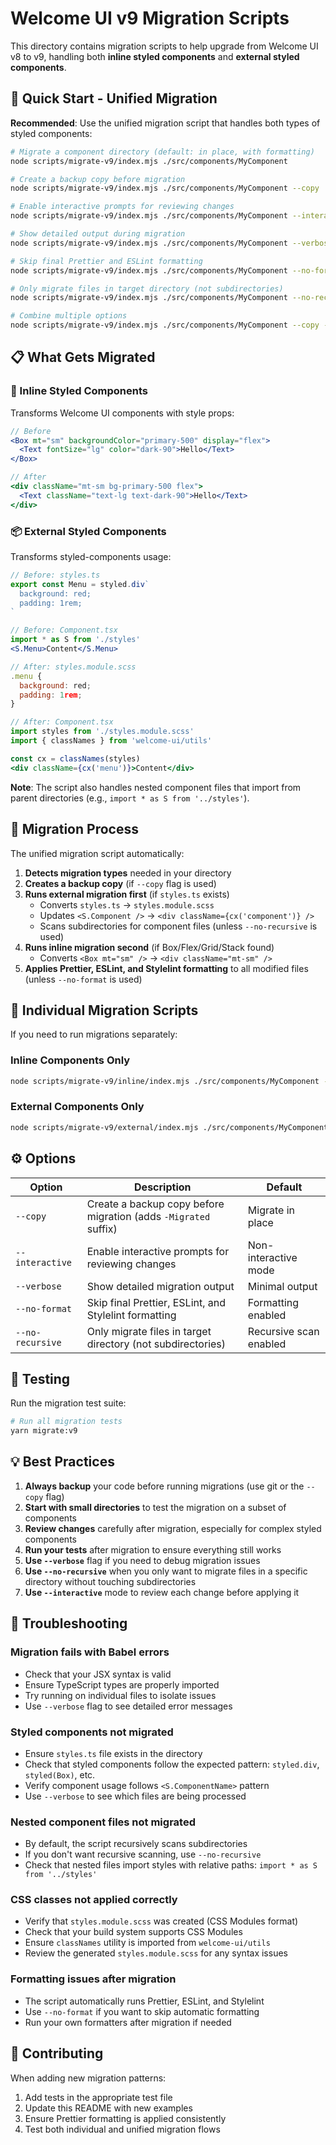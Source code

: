 # Welcome UI v9 Migration Scripts

This directory contains migration scripts to help upgrade from Welcome UI v8 to v9, handling both **inline styled components** and **external styled components**.

## 🚀 Quick Start - Unified Migration

**Recommended**: Use the unified migration script that handles both types of styled components:

```bash
# Migrate a component directory (default: in place, with formatting)
node scripts/migrate-v9/index.mjs ./src/components/MyComponent

# Create a backup copy before migration
node scripts/migrate-v9/index.mjs ./src/components/MyComponent --copy

# Enable interactive prompts for reviewing changes
node scripts/migrate-v9/index.mjs ./src/components/MyComponent --interactive

# Show detailed output during migration
node scripts/migrate-v9/index.mjs ./src/components/MyComponent --verbose

# Skip final Prettier and ESLint formatting
node scripts/migrate-v9/index.mjs ./src/components/MyComponent --no-format

# Only migrate files in target directory (not subdirectories)
node scripts/migrate-v9/index.mjs ./src/components/MyComponent --no-recursive

# Combine multiple options
node scripts/migrate-v9/index.mjs ./src/components/MyComponent --copy --verbose --interactive
```

## 📋 What Gets Migrated

### 🎨 Inline Styled Components

Transforms Welcome UI components with style props:

```jsx
// Before
<Box mt="sm" backgroundColor="primary-500" display="flex">
  <Text fontSize="lg" color="dark-90">Hello</Text>
</Box>

// After
<div className="mt-sm bg-primary-500 flex">
  <Text className="text-lg text-dark-90">Hello</Text>
</div>
```

### 📦 External Styled Components

Transforms styled-components usage:

```jsx
// Before: styles.ts
export const Menu = styled.div`
  background: red;
  padding: 1rem;
`

// Before: Component.tsx
import * as S from './styles'
<S.Menu>Content</S.Menu>

// After: styles.module.scss
.menu {
  background: red;
  padding: 1rem;
}

// After: Component.tsx
import styles from './styles.module.scss'
import { classNames } from 'welcome-ui/utils'

const cx = classNames(styles)
<div className={cx('menu')}>Content</div>
```

**Note**: The script also handles nested component files that import from parent directories (e.g., `import * as S from '../styles'`).

## 🔧 Migration Process

The unified migration script automatically:

1. **Detects migration types** needed in your directory
2. **Creates a backup copy** (if `--copy` flag is used)
3. **Runs external migration first** (if `styles.ts` exists)
   - Converts `styles.ts` → `styles.module.scss`
   - Updates `<S.Component />` → `<div className={cx('component')} />`
   - Scans subdirectories for component files (unless `--no-recursive` is used)
4. **Runs inline migration second** (if Box/Flex/Grid/Stack found)
   - Converts `<Box mt="sm" />` → `<div className="mt-sm" />`
5. **Applies Prettier, ESLint, and Stylelint formatting** to all modified files (unless `--no-format` is used)

## 🎯 Individual Migration Scripts

If you need to run migrations separately:

### Inline Components Only

```bash
node scripts/migrate-v9/inline/index.mjs ./src/components/MyComponent --replace
```

### External Components Only

```bash
node scripts/migrate-v9/external/index.mjs ./src/components/MyComponent
```

## ⚙️ Options

| Option | Description | Default |
| --- | --- | --- |
| `--copy` | Create a backup copy before migration (adds `-Migrated` suffix) | Migrate in place |
| `--interactive` | Enable interactive prompts for reviewing changes | Non-interactive mode |
| `--verbose` | Show detailed migration output | Minimal output |
| `--no-format` | Skip final Prettier, ESLint, and Stylelint formatting | Formatting enabled |
| `--no-recursive` | Only migrate files in target directory (not subdirectories) | Recursive scan enabled |

## 🧪 Testing

Run the migration test suite:

```bash
# Run all migration tests
yarn migrate:v9
```

## 💡 Best Practices

1. **Always backup** your code before running migrations (use git or the `--copy` flag)
2. **Start with small directories** to test the migration on a subset of components
3. **Review changes** carefully after migration, especially for complex styled components
4. **Run your tests** after migration to ensure everything still works
5. **Use `--verbose`** flag if you need to debug migration issues
6. **Use `--no-recursive`** when you only want to migrate files in a specific directory without touching subdirectories
7. **Use `--interactive`** mode to review each change before applying it

## 🐛 Troubleshooting

### Migration fails with Babel errors

- Check that your JSX syntax is valid
- Ensure TypeScript types are properly imported
- Try running on individual files to isolate issues
- Use `--verbose` flag to see detailed error messages

### Styled components not migrated

- Ensure `styles.ts` file exists in the directory
- Check that styled components follow the expected pattern: `styled.div`, `styled(Box)`, etc.
- Verify component usage follows `<S.ComponentName>` pattern
- Use `--verbose` to see which files are being processed

### Nested component files not migrated

- By default, the script recursively scans subdirectories
- If you don't want recursive scanning, use `--no-recursive`
- Check that nested files import styles with relative paths: `import * as S from '../styles'`

### CSS classes not applied correctly

- Verify that `styles.module.scss` was created (CSS Modules format)
- Check that your build system supports CSS Modules
- Ensure `classNames` utility is imported from `welcome-ui/utils`
- Review the generated `styles.module.scss` for any syntax issues

### Formatting issues after migration

- The script automatically runs Prettier, ESLint, and Stylelint
- Use `--no-format` if you want to skip automatic formatting
- Run your own formatters after migration if needed

## 🤝 Contributing

When adding new migration patterns:

1. Add tests in the appropriate test file
2. Update this README with new examples
3. Ensure Prettier formatting is applied consistently
4. Test both individual and unified migration flows
